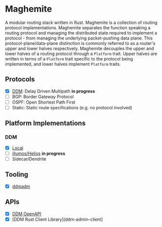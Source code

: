 Maghemite
=========

A modular routing stack written in Rust. Maghemite is a collection of routing
protocol implementations. Maghemite separates the function speaking a routing
protocol and managing the distributed state required to implement a protocol -
from managing the underlying packet-pushing data plane. This
protocol-plane/data-plane distinction is commonly referred to as a router's
upper and lower halves respectively. Maghemite decouples the upper and lower
halves of a routing protocol through a `Platform` trait. Upper halves are
written in terms of a `Platform` trait specific to the protocol being
implemented, and lower halves implement `Platform` traits.

## Protocols

- [x] [DDM](ddm): Delay Driven Multipath **in progress**
- [ ] BGP: Border Gateway Protocol
- [ ] OSPF: Open Shortest Path First
- [ ] Static: Static route specifications (e.g. no protocol involved)

## Platform Implementations

### DDM

- [x] [Local](ddm-local)
- [ ] [illumos/Helios](ddm-illumos) **in progress**
- [ ] Sidecar/Dendrite

## Tooling

- [x] [ddmadm](ddmadm)

## APIs

- [x] [DDM OpenAPI](ddm-openapi)
- [x] [DDM Rust Client Library](ddm-admin-client]
